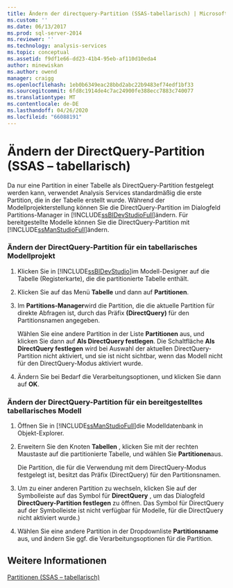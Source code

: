 ```yaml
---
title: Ändern der directquery-Partition (SSAS-tabellarisch) | Microsoft-Dokumentation
ms.custom: ''
ms.date: 06/13/2017
ms.prod: sql-server-2014
ms.reviewer: ''
ms.technology: analysis-services
ms.topic: conceptual
ms.assetid: f9df1e66-dd23-41b4-95eb-af110d10eda4
author: minewiskan
ms.author: owend
manager: craigg
ms.openlocfilehash: 1eb0b6349eac28bbd2abc22b9483ef74edf1bf33
ms.sourcegitcommit: 6fd8c1914de4c7ac24900fe388ecc7883c740077
ms.translationtype: MT
ms.contentlocale: de-DE
ms.lasthandoff: 04/26/2020
ms.locfileid: "66088191"
---
```

# <a name="change-the-directquery-partition-ssas-tabular"></a>Ändern der DirectQuery-Partition (SSAS – tabellarisch)
  Da nur eine Partition in einer Tabelle als DirectQuery-Partition festgelegt werden kann, verwendet Analysis Services standardmäßig die erste Partition, die in der Tabelle erstellt wurde. Während der Modellprojekterstellung können Sie die DirectQuery-Partition im Dialogfeld Partitions-Manager in [!INCLUDE[ssBIDevStudioFull](../includes/ssbidevstudiofull-md.md)]ändern. Für bereitgestellte Modelle können Sie die DirectQuery-Partition mit [!INCLUDE[ssManStudioFull](../includes/ssmanstudiofull-md.md)]ändern.  
  
### <a name="change-the-directquery-partition-for-a-tabular-model-project"></a>Ändern der DirectQuery-Partition für ein tabellarisches Modellprojekt  
  
1.  Klicken Sie in [!INCLUDE[ssBIDevStudio](../includes/ssbidevstudio-md.md)]im Modell-Designer auf die Tabelle (Registerkarte), die die partitionierte Tabelle enthält.  
  
2.  Klicken Sie auf das Menü **Tabelle** und dann auf **Partitionen**.  
  
3.  Im **Partitions-Manager**wird die Partition, die die aktuelle Partition für direkte Abfragen ist, durch das Präfix **(DirectQuery)** für den Partitionsnamen angegeben.  
  
     Wählen Sie eine andere Partition in der Liste **Partitionen** aus, und klicken Sie dann auf **Als DirectQuery festlegen**. Die Schaltfläche **Als DirectQuery festlegen** wird bei Auswahl der aktuellen DirectQuery-Partition nicht aktiviert, und sie ist nicht sichtbar, wenn das Modell nicht für den DirectQuery-Modus aktiviert wurde.  
  
4.  Ändern Sie bei Bedarf die Verarbeitungsoptionen, und klicken Sie dann auf **OK**.  
  
### <a name="change-the-directquery-partition-for-a-deployed-tabular-model"></a>Ändern der DirectQuery-Partition für ein bereitgestelltes tabellarisches Modell  
  
1.  Öffnen Sie in [!INCLUDE[ssManStudioFull](../includes/ssmanstudiofull-md.md)]die Modelldatenbank in Objekt-Explorer.  
  
2.  Erweitern Sie den Knoten **Tabellen** , klicken Sie mit der rechten Maustaste auf die partitionierte Tabelle, und wählen Sie **Partitionen**aus.  
  
     Die Partition, die für die Verwendung mit dem DirectQuery-Modus festgelegt ist, besitzt das Präfix (DirectQuery) für den Partitionsnamen.  
  
3.  Um zu einer anderen Partition zu wechseln, klicken Sie auf der Symbolleiste auf das Symbol für **DirectQuery** , um das Dialogfeld **DirectQuery-Partition festlegen** zu öffnen. Das Symbol für DirectQuery auf der Symbolleiste ist nicht verfügbar für Modelle, für die DirectQuery nicht aktiviert wurde.)  
  
4.  Wählen Sie eine andere Partition in der Dropdownliste **Partitionsname** aus, und ändern Sie ggf. die Verarbeitungsoptionen für die Partition.  
  
## <a name="see-also"></a>Weitere Informationen  
 [Partitionen &#40;SSAS – tabellarisch&#41;](tabular-models/partitions-ssas-tabular.md)  
  
  
